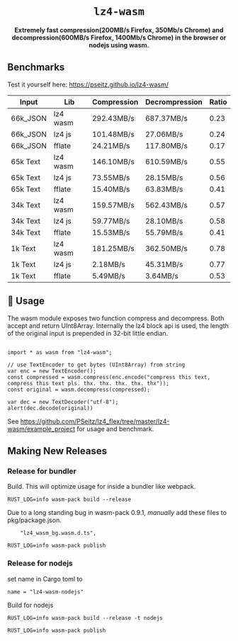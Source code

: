 

<div align="center">

  <h1><code>lz4-wasm</code></h1>

  <strong>Extremely fast compression(200MB/s Firefox, 350Mb/s Chrome) and decompression(600MB/s Firefox, 1400Mb/s Chrome) in the browser or nodejs using wasm.</strong>

</div>

## Benchmarks

Test it yourself here:
https://pseitz.github.io/lz4-wasm/

Input | Lib | Compression | Decrompression | Ratio 
| ---    | ---    | ---       | ---       | ---  
66k_JSON|	lz4 wasm|	292.43MB/s|	687.37MB/s|	0.23
66k_JSON|	lz4 js|	101.48MB/s|	27.06MB/s|	0.24
66k_JSON|	fflate|	24.21MB/s|	117.80MB/s|	0.17
65k Text|	lz4 wasm|	146.10MB/s|	610.59MB/s|	0.55
65k Text|	lz4 js|	73.55MB/s|	28.15MB/s|	0.56
65k Text|	fflate|	15.40MB/s|	63.83MB/s|	0.41
34k Text|	lz4 wasm|	159.57MB/s|	562.43MB/s|	0.57
34k Text|	lz4 js|	59.77MB/s|	28.10MB/s|	0.58
34k Text|	fflate|	15.53MB/s|	55.79MB/s|	0.41
1k Text|	lz4 wasm|	181.25MB/s|	362.50MB/s|	0.78
1k Text|	lz4 js|	2.18MB/s|	45.31MB/s|	0.77
1k Text|	fflate|	5.49MB/s|	3.64MB/s|	0.53

## 🚴 Usage

The wasm module exposes two function compress and decompress.
Both accept and return UInt8Array. 
Internally the lz4 block api is used, the length of the original input is prepended in 32-bit little endian.


```

import * as wasm from "lz4-wasm";

// use TextEncoder to get bytes (UInt8Array) from string
var enc = new TextEncoder();
const compressed = wasm.compress(enc.encode("compress this text, compress this text pls. thx. thx. thx. thx. thx"));
const original = wasm.decompress(compressed);

var dec = new TextDecoder("utf-8");
alert(dec.decode(original))

```


See https://github.com/PSeitz/lz4_flex/tree/master/lz4-wasm/example_project for usage and benchmark.


## Making New Releases

### Release for bundler

Build. This will optimize usage for inside a bundler like webpack.
```
RUST_LOG=info wasm-pack build --release
```

Due to a long standing bug in wasm-pack 0.9.1, _manually_ add these files to pkg/package.json.

```
    "lz4_wasm_bg.wasm.d.ts",
```

```
RUST_LOG=info wasm-pack publish
```


### Release for nodejs

set name in Cargo toml to
```
name = "lz4-wasm-nodejs"
```

Build for nodejs
```
RUST_LOG=info wasm-pack build --release -t nodejs
```

```
RUST_LOG=info wasm-pack publish
```

